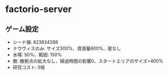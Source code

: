 # factorio-server


## ゲーム設定
- シード値: 823824288
- ナウヴィスのみ: サイズ300%、資源量600%、崖なし
- 水場: 50%、範囲: 150%
- 敵: 敵拠点の拡大なし、経過時間の影響0、スタートエリアのサイズ=400%
- 研究コスト: 5倍
